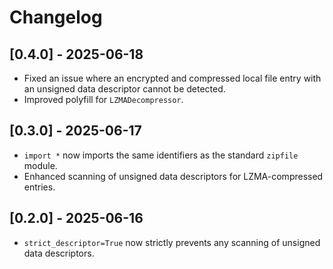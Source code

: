 # Changelog

## [0.4.0] - 2025-06-18
* Fixed an issue where an encrypted and compressed local file entry with an unsigned data descriptor cannot be detected.
* Improved polyfill for `LZMADecompressor`.

## [0.3.0] - 2025-06-17
* `import *` now imports the same identifiers as the standard `zipfile` module.
* Enhanced scanning of unsigned data descriptors for LZMA-compressed entries.

## [0.2.0] - 2025-06-16
* `strict_descriptor=True` now strictly prevents any scanning of unsigned data descriptors.
